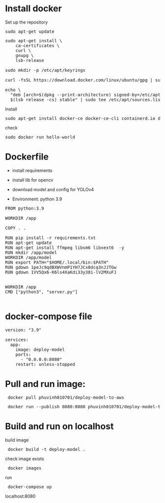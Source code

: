 # Install docker

 Set up the repository
 <pre>sudo apt-get update </pre>

 <pre>
sudo apt-get install \
    ca-certificates \
    curl \
    gnupg \
    lsb-release

sudo mkdir -p /etc/apt/keyrings

curl -fsSL https://download.docker.com/linux/ubuntu/gpg | sudo gpg --dearmor -o /etc/apt/keyrings/docker.gpg

echo \
  "deb [arch=$(dpkg --print-architecture) signed-by=/etc/apt/keyrings/docker.gpg] https://download.docker.com/linux/ubuntu \
  $(lsb_release -cs) stable" | sudo tee /etc/apt/sources.list.d/docker.list > /dev/null
</pre>
 Install

<pre>
sudo apt-get install docker-ce docker-ce-cli containerd.io docker-compose-plugin
</pre>

check

<pre>
sudo docker run hello-world
</pre>


# Dockerfile

* install requirements

* install lib for opencv

* download model and config for YOLOv4

* Environment: python 3.9

<pre>
FROM python:3.9

WORKDIR /app

COPY . .

RUN pip install -r requirements.txt
RUN apt-get update
RUN apt-get install ffmpeg libsm6 libxext6  -y
RUN mkdir /app/model
WORKDIR /app/model
RUN export PATH="$HOME/.local/bin:$PATH"
RUN gdown 1peJc9qdBXWVnmP1YH7JCx0dcq3nJJTGw
RUN gdown 1VV5Qx6-K6ls4XaKdi33y38i-lV2MXuFJ


WORKDIR /app
CMD ["python3", "server.py"]

</pre>

# docker-compose file

<pre>
version: "3.9"

services:
  app:
    image: deploy-model
    ports:
      - "0.0.0.0:8080"
    restart: unless-stopped
</pre>

# Pull and run image:
 <pre> docker pull phuvinh010701/deploy-model-to-aws </pre>
 <pre> docker run --publish 8080:8080 phuvinh010701/deploy-model-to-aws </pre>

# Build and run on localhost
 build image
 <pre> docker build -t deploy-model . </pre>
 
 check image exists

 <pre> docker images </pre>
 
 run
 
 <pre> docker-compose up </pre>

 localhost:8080
